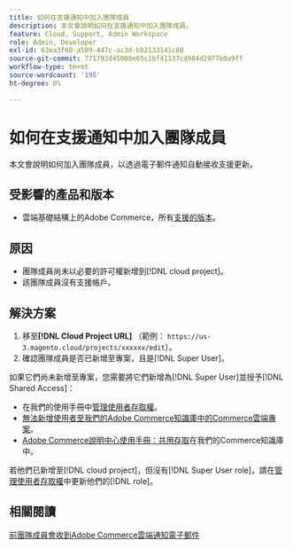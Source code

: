 ```yaml
---
title: 如何在支援通知中加入團隊成員
description: 本文會說明如何在支援通知中加入團隊成員。
feature: Cloud, Support, Admin Workspace
role: Admin, Developer
exl-id: 63ea3f60-a509-447c-ac3d-bb2133141c80
source-git-commit: 771793d45000e65c1bf41137cd984d2977b0a9ff
workflow-type: tm+mt
source-wordcount: '195'
ht-degree: 0%

---
```


# 如何在支援通知中加入團隊成員

本文會說明如何加入團隊成員，以透過電子郵件通知自動接收支援更新。

## 受影響的產品和版本

* 雲端基礎結構上的Adobe Commerce，所有[支援的版本](https://www.adobe.com/content/dam/cc/en/legal/terms/enterprise/pdfs/Adobe-Commerce-Software-Lifecycle-Policy.pdf)。

## 原因

* 團隊成員尚未以必要的許可權新增到[!DNL cloud project]。
* 該團隊成員沒有支援帳戶。

## 解決方案

1. 移至&#x200B;**[!DNL Cloud Project URL]** （範例： `https://us-3.magento.cloud/projects/xxxxxx/edit`）。
1. 確認團隊成員是否已新增至專案，且是[!DNL Super User]。

如果它們尚未新增至專案，您需要將它們新增為[!DNL Super User]並授予[!DNL Shared Access]：

* 在我們的使用手冊中[管理使用者存取權](https://experienceleague.adobe.com/docs/commerce-cloud-service/user-guide/project/user-access.html)。
* [無法新增使用者至我們的Adobe Commerce知識庫中的Commerce雲端專案](https://experienceleague.adobe.com/docs/commerce-knowledge-base/kb/troubleshooting/miscellaneous/unable-add-user-adobe-commerce-cloud-project.html)。
* [Adobe Commerce說明中心使用手冊：共用存取](https://experienceleague.adobe.com/docs/commerce-knowledge-base/kb/help-center-guide/magento-help-center-user-guide.html#shared-access)在我們的Commerce知識庫中。

若他們已新增至[!DNL cloud project]，但沒有[!DNL Super User role]，請在[管理使用者存取權](https://experienceleague.adobe.com/docs/commerce-cloud-service/user-guide/project/user-access.html)中更新他們的[!DNL role]。

## 相關閱讀

[前團隊成員會收到Adobe Commerce雲端通知電子郵件](https://experienceleague.adobe.com/docs/commerce-knowledge-base/kb/troubleshooting/miscellaneous/former-teammembers-receive-cloud-notification-emails.html)
